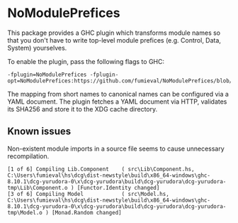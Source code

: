 NoModulePrefices
====

This package provides a GHC plugin which transforms module names so that you don't have to write top-level module prefices (e.g. Control, Data, System) yourselves.

To enable the plugin, pass the following flags to GHC:

```
-fplugin=NoModulePrefices -fplugin-opt=NoModulePrefices:https://github.com/fumieval/NoModulePrefices/blob/c07381d49c1c8d617850c5ef0352ea5bcb9a8422/default.yaml@c8982f3bc53c6a4b5bc76d81f151a8379135de657e43c3c04d191eacdcc83dca
```

The mapping from short names to canonical names can be configured via a YAML document. The plugin fetches a YAML document via HTTP, validates its SHA256 and store it to the XDG cache directory.

Known issues
----

Non-existent module imports in a source file seems to cause unnecessary recompilation.

```
[1 of 6] Compiling Lib.Component    ( src\Lib\Component.hs, C:\Users\fumieval\hs\dcg\dist-newstyle\build\x86_64-windows\ghc-8.10.1\dcg-yurudora-0\x\dcg-yurudora\build\dcg-yurudora\dcg-yurudora-tmp\Lib\Component.o ) [Functor.Identity changed]
[3 of 6] Compiling Model            ( src\Model.hs, C:\Users\fumieval\hs\dcg\dist-newstyle\build\x86_64-windows\ghc-8.10.1\dcg-yurudora-0\x\dcg-yurudora\build\dcg-yurudora\dcg-yurudora-tmp\Model.o ) [Monad.Random changed]
```
